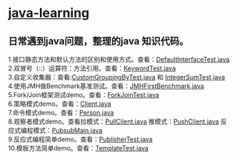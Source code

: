 # [java-learning  ](https://blog.gaoap.com)

## 日常遇到java问题，整理的java 知识代码。

1.接口静态方法和默认方法的区别和使用方式。查看：[DefaultInterfaceTest.java](src/test/java/com/gaoap/learning/java/DefaultInterfaceTest.java)  
2.双冒号（::）运算符：方法引用。查看：[KeywordTest.java](src/test/java/com/gaoap/learning/java/keyword/KeywordTest.java)  
3.自定义收集器：查看:[CustomGroupingByTest.java](src/test/java/com/gaoap/learning/java/CustomGroupingByTest.java)
和 [IntegerSumTest.java](src/test/java/com/gaoap/learning/java/IntegerSumTest.java)  
4.使用JMH做Benchmark基准测试。查看：[JMHFirstBenchmark.java](src/main/java/com/gaoap/learning/java/JMHFirstBenchmark.java)  
5.Fork/Join框架测试demo。查看：[ForkJoinTest.java](src/test/java/com/gaoap/learning/java/ForkJoinTest.java)  
6.策略模式demo。查看：[Client.java](src/main/java/com/gaoap/learning/java/designpattern/strategy/Client.java)   
7.命令模式demo。查看：[Person.java](src/main/java/com/gaoap/learning/java/designpattern/command/Person.java)   
8.观察者模式demo。查看拉模式：[PullClient.java](src/main/java/com/gaoap/learning/java/designpattern/observer/pull/PullClient.java)
推模式：[PushClient.java](src/main/java/com/gaoap/learning/java/designpattern/observer/push/PushClient.java)
反应式编程模式：[PubsubMain.java](src/main/java/com/gaoap/learning/java/designpattern/observer/flow/PubsubMain.java)    
9.反应式编程简单demo。查看：[PublisherTest.java](src/test/java/com/gaoap/learning/java/designpattern/observer/flow/PublisherTest.java)  
10.模板方法简单demo。查看：[TemplateTest.java](src/test/java/com/gaoap/learning/java/template/TemplateTest.java)    




  
  
  
  
  

